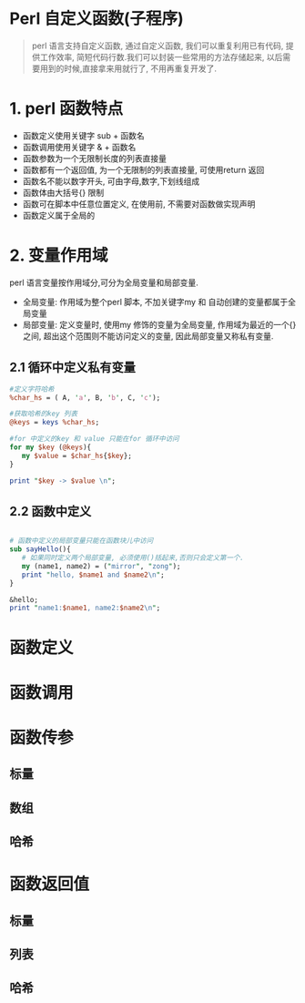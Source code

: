 # Perl 自定义函数(子程序)
> perl 语言支持自定义函数, 通过自定义函数, 我们可以重复利用已有代码, 提供工作效率, 简短代码行数.我们可以封装一些常用的方法存储起来, 以后需要用到的时候,直接拿来用就行了, 不用再重复开发了.


# 1. perl 函数特点
* 函数定义使用关键字 sub + 函数名
* 函数调用使用关键字 & + 函数名
* 函数参数为一个无限制长度的列表直接量
* 函数都有一个返回值, 为一个无限制的列表直接量, 可使用return 返回
* 函数名不能以数字开头, 可由字母,数字,下划线组成
* 函数体由大括号{} 限制
* 函数可在脚本中任意位置定义, 在使用前, 不需要对函数做实现声明
* 函数定义属于全局的

# 2. 变量作用域
perl 语言变量按作用域分,可分为全局变量和局部变量.
* 全局变量: 作用域为整个perl 脚本, 不加关键字my 和 自动创建的变量都属于全局变量
* 局部变量: 定义变量时, 使用my 修饰的变量为全局变量, 作用域为最近的一个{} 之间, 超出这个范围则不能访问定义的变量, 因此局部变量又称私有变量.

## 2.1 循环中定义私有变量

```perl
#定义字符哈希
%char_hs = ( A, 'a', B, 'b', C, 'c');

#获取哈希的key 列表
@keys = keys %char_hs;

#for 中定义的key 和 value 只能在for 循环中访问
for my $key (@keys){
   my $value = $char_hs{$key};
}

print "$key -> $value \n";
```

## 2.2 函数中定义
```perl

# 函数中定义的局部变量只能在函数块儿中访问
sub sayHello(){
   # 如果同时定义两个局部变量, 必须使用()括起来,否则只会定义第一个.
   my (name1, name2) = ("mirror", "zong");
   print "hello, $name1 and $name2\n";
}

&hello;
print "name1:$name1, name2:$name2\n";

```

# 函数定义

# 函数调用

# 函数传参
## 标量
## 数组
## 哈希


# 函数返回值
## 标量
## 列表
## 哈希

